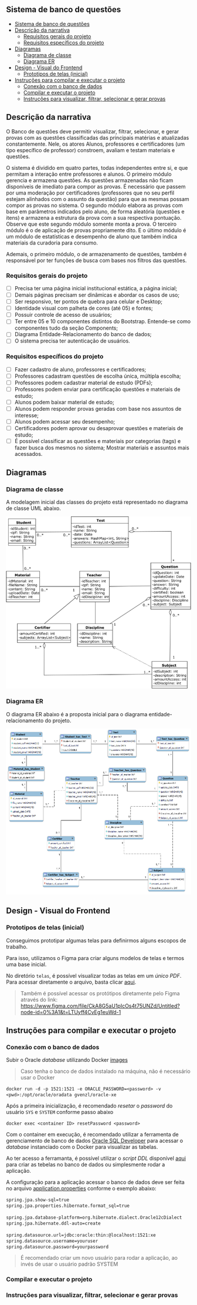 ## Sistema de banco de questões

- [Sistema de banco de questões](#sistema-de-banco-de-questões)
- [Descrição da narrativa](#descrição-da-narrativa)
  - [Requisitos gerais do projeto](#requisitos-gerais-do-projeto)
  - [Requisitos específicos do projeto](#requisitos-específicos-do-projeto)
- [Diagramas](#diagramas)
  - [Diagrama de classe](#diagrama-de-classe)
  - [Diagrama ER](#diagrama-er)
- [Design - Visual do Frontend](#design---visual-do-frontend)
  - [Prototipos de telas (inicial)](#prototipos-de-telas-inicial)
- [Instruções para compilar e executar o projeto](#instruções-para-compilar-e-executar-o-projeto)
  - [Conexão com o banco de dados](#conexão-com-o-banco-de-dados)
  - [Compilar e executar o projeto](#compilar-e-executar-o-projeto)
  - [Instruções para visualizar, filtrar, selecionar e gerar provas](#instruções-para-visualizar-filtrar-selecionar-e-gerar-provas)

## Descrição da narrativa

O Banco de questões deve permitir visualizar, filtrar, selecionar, e gerar provas com as questões classificadas das principais matérias e atualizadas constantemente. Nele, os atores Alunos, professores e certificadores (um tipo específico de professor) constroem, avaliam e testam materiais e questões.

O sistema é dividido em quatro partes, todas independentes entre si, e que permitam a interação entre professores e alunos. O primeiro módulo gerencia e armazena questões. As questões armazenadas não ficam disponíveis de imediato para compor as provas. É necessário que passem por uma moderação por certificadores (professores que no seu perfil estejam alinhados com o assunto da questão) para que as mesmas possam compor as provas no sistema. O segundo módulo elabora as provas com base em parâmetros indicados pelo aluno, de forma aleatória (questões e itens) e armazena a estrutura da prova com a sua respectiva pontuação. Observe que este segundo módulo somente monta a prova. O terceiro módulo é o de aplicação de provas propriamente dito. E o último módulo é um módulo de estatísticas e desempenho de aluno que também indica materiais da curadoria para consumo.

Ademais, o primeiro módulo, o de armazenamento de questões, também é responsável por ter funções de busca com bases nos filtros das questões.



### Requisitos gerais do projeto

- [ ] Precisa ter uma página inicial institucional estática, a página inicial;
- [ ] Demais páginas precisam ser dinâmicas e abordar os casos de uso;
- [ ] Ser responsivo, ter pontos de quebra para celular e Desktop;
- [ ] Identidade visual com palheta de cores (até 05) e fontes;
- [ ] Possuir controle de acesso de usuários;
- [ ] Ter entre 05 e 10 componentes distintos do Bootstrap. Entende-se como componentes tudo da seção Components;
- [ ] Diagrama Entidade-Relacionamento do banco de dados;
- [ ] O sistema precisa ter autenticação de usuários.

### Requisitos específicos do projeto

- [ ] Fazer cadastro de aluno, professores e certificadores;
- [ ] Professores cadastram questões de escolha única, múltipla escolha;
- [ ] Professores podem cadastrar material de estudo (PDFs);
- [ ] Professores podem enviar para certificação questões e materiais de estudo;
- [ ] Alunos podem baixar material de estudo;
- [ ] Alunos podem responder provas geradas com base nos assuntos de interesse;
- [ ] Alunos podem acessar seu desempenho;
- [ ] Certificadores podem aprovar ou desaprovar questões e materiais de estudo;
- [ ] É possível classificar as questões e materiais por categorias (tags) e fazer busca dos mesmos no sistema;
Mostrar materiais e assuntos mais acessados.

## Diagramas

### Diagrama de classe

A modelagem inicial das classes do projeto está representado no diagrama de classe UML abaixo.

![](diagramas/diagrama-classe.png)


### Diagrama ER

O diagrama ER abaixo é a proposta inicial para o diagrama entidade-relacionamento do projeto.

![](diagramas/er_diagrama_inicial.png)

## Design - Visual do Frontend

### Prototipos de telas (inicial)

Conseguimos prototipar algumas telas para definirmos alguns escopos de trabalho. 

Para isso, utilizamos o Figma para criar alguns modelos de telas e termos uma base inicial. 

No diretório `telas`, é possível visualizar todas as telas em um *único PDF*. Para acessar diretamente o arquivo, basta clicar [aqui](telas/Telas.pdf).

> Também é possível acessar os protótipos diretamente pelo Figma através do link: https://www.figma.com/file/CkA8G5aU1pIcOs4t75UNZd/Untitled?node-id=0%3A1&t=LTUyff4CvEg1euWd-1

## Instruções para compilar e executar o projeto

### Conexão com o banco de dados

<!-- % FIXME[Renan] Ajustar depois -->

Subir o Oracle *database* utilizando Docker [images](https://hub.docker.com/r/gvenzl/oracle-xe)

> Caso tenha o banco de dados instalado na máquina, não é necessário usar o Docker

```
docker run -d -p 1521:1521 -e ORACLE_PASSWORD=<password> -v <pwd>:/opt/oracle/oradata gvenzl/oracle-xe
```

Após a primeira inicialização, é recomendado *resetar* o *password* do usuário `SYS` e `SYSTEM` conforme passo abaixo
```
docker exec <container ID> resetPassword <password>
```

Com o container em execução, é recomendado utilizar a ferramenta de gerenciamento de banco de dados [Oracle SQL Developer](https://www.oracle.com/database/sqldeveloper/) para acessar o *database* instanciado com o Docker para visualizar as tabelas.

Ao ter acesso a ferramanta, é possível utilizar o *script DDL* disponível [aqui](mydb/scrip-oracle.sql) para criar as tebelas no banco de dados ou simplesmente rodar a aplicação.


A configuração para a aplicação acessar o banco de dados deve ser feita no arquivo [application.properties](src/main/resources/application.properties) conforme o exemplo abaixo:

```properties
spring.jpa.show-sql=true
spring.jpa.properties.hibernate.format_sql=true

spring.jpa.database-platform=org.hibernate.dialect.Oracle12cDialect
spring.jpa.hibernate.ddl-auto=create

spring.datasource.url=jdbc:oracle:thin:@localhost:1521:xe
spring.datasource.username=youruser
spring.datasource.password=yourpassword

```
> É recomendado criar um novo usuário para rodar a aplicação, ao invés de usar o usuário padrão SYSTEM

### Compilar e executar o projeto

### Instruções para visualizar, filtrar, selecionar e gerar provas 





